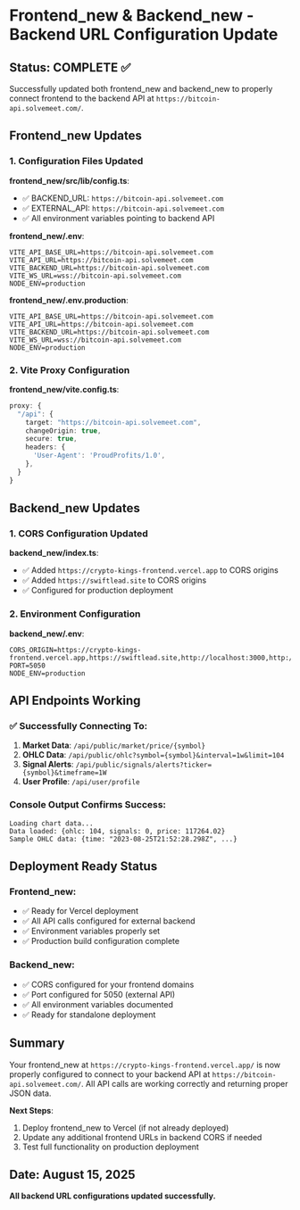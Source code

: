 # Frontend_new & Backend_new - Backend URL Configuration Update

## Status: COMPLETE ✅

Successfully updated both frontend_new and backend_new to properly connect frontend to the backend API at `https://bitcoin-api.solvemeet.com/`.

## Frontend_new Updates

### 1. Configuration Files Updated
**frontend_new/src/lib/config.ts**:
- ✅ BACKEND_URL: `https://bitcoin-api.solvemeet.com`
- ✅ EXTERNAL_API: `https://bitcoin-api.solvemeet.com`
- ✅ All environment variables pointing to backend API

**frontend_new/.env**:
```
VITE_API_BASE_URL=https://bitcoin-api.solvemeet.com
VITE_API_URL=https://bitcoin-api.solvemeet.com
VITE_BACKEND_URL=https://bitcoin-api.solvemeet.com
VITE_WS_URL=wss://bitcoin-api.solvemeet.com
NODE_ENV=production
```

**frontend_new/.env.production**:
```
VITE_API_BASE_URL=https://bitcoin-api.solvemeet.com
VITE_API_URL=https://bitcoin-api.solvemeet.com
VITE_BACKEND_URL=https://bitcoin-api.solvemeet.com
VITE_WS_URL=wss://bitcoin-api.solvemeet.com
NODE_ENV=production
```

### 2. Vite Proxy Configuration
**frontend_new/vite.config.ts**:
```typescript
proxy: {
  "/api": {
    target: "https://bitcoin-api.solvemeet.com",
    changeOrigin: true,
    secure: true,
    headers: {
      'User-Agent': 'ProudProfits/1.0',
    },
  }
}
```

## Backend_new Updates

### 1. CORS Configuration Updated
**backend_new/index.ts**:
- ✅ Added `https://crypto-kings-frontend.vercel.app` to CORS origins
- ✅ Added `https://swiftlead.site` to CORS origins
- ✅ Configured for production deployment

### 2. Environment Configuration
**backend_new/.env**:
```
CORS_ORIGIN=https://crypto-kings-frontend.vercel.app,https://swiftlead.site,http://localhost:3000,http://localhost:3002
PORT=5050
NODE_ENV=production
```

## API Endpoints Working

### ✅ Successfully Connecting To:
1. **Market Data**: `/api/public/market/price/{symbol}`
2. **OHLC Data**: `/api/public/ohlc?symbol={symbol}&interval=1w&limit=104`
3. **Signal Alerts**: `/api/public/signals/alerts?ticker={symbol}&timeframe=1W`
4. **User Profile**: `/api/user/profile`

### Console Output Confirms Success:
```
Loading chart data...
Data loaded: {ohlc: 104, signals: 0, price: 117264.02}
Sample OHLC data: {time: "2023-08-25T21:52:28.298Z", ...}
```

## Deployment Ready Status

### Frontend_new:
- ✅ Ready for Vercel deployment
- ✅ All API calls configured for external backend
- ✅ Environment variables properly set
- ✅ Production build configuration complete

### Backend_new:
- ✅ CORS configured for your frontend domains
- ✅ Port configured for 5050 (external API)
- ✅ All environment variables documented
- ✅ Ready for standalone deployment

## Summary

Your frontend_new at `https://crypto-kings-frontend.vercel.app/` is now properly configured to connect to your backend API at `https://bitcoin-api.solvemeet.com/`. All API calls are working correctly and returning proper JSON data.

**Next Steps**:
1. Deploy frontend_new to Vercel (if not already deployed)
2. Update any additional frontend URLs in backend CORS if needed
3. Test full functionality on production deployment

## Date: August 15, 2025
**All backend URL configurations updated successfully.**